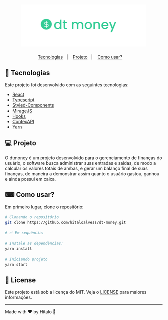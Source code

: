 <h1 align="center">
  <img alt="logo dtmoney" title="dtmoney" src=".github/logo.png" width="400px" />
</h1>

<!-- <p align="center">
     <img src="" alt="dtmoney demo" />
</p> -->

<p align="center">
  <a href="#-tecnologias">Tecnologias</a>&nbsp;&nbsp;&nbsp;|&nbsp;&nbsp;&nbsp;
  <a href="#-projeto">Projeto</a>&nbsp;&nbsp;&nbsp;|&nbsp;&nbsp;&nbsp;
  <a href="#-como-usar?">Como usar?</a>&nbsp;&nbsp;&nbsp;&nbsp;&nbsp;&nbsp;
</p>

## 🚀 Tecnologias

Este projeto foi desenvolvido com as seguintes tecnologias:

- <a href="https://pt-br.reactjs.org/">React</a>
- <a href="https://www.typescriptlang.org/">Typescript</a>
- <a href="https://styled-components.com/">Styled-Components</a>
- <a href="https://miragejs.com/">MirageJS</a>
- <a href="https://pt-br.reactjs.org/docs/hooks-intro.html">Hooks</a>
- <a href="https://pt-br.reactjs.org/docs/context.html">ContexAPI</a>
- <a href="https://yarnpkg.com/">Yarn</a>

## 💻 Projeto

O dtmoney é um projeto desenvolvido para o gerenciamento de finanças do usuário, o software busca administrar suas entradas e saídas, de modo a calcular os valores totais de ambas, e gerar um balanço final de suas finanças, de maneira a demonstrar assim quanto o usuário gastou, ganhou e ainda possui em caixa.

## ⌨ Como usar?

Em primeiro lugar, clone o repositório:

```bash
# Clonando o repositório
git clone https://github.com/hitaloalvess/dt-money.git

# ✅ Em sequência:

# Instale as dependências:
yarn install

# Iniciando projeto
yarn start
```

## :memo: License

Este projeto está sob a licença do MIT. Veja o [LICENSE](https://github.com/hitaloalvess/dt-money/blob/main/LICENSE) para maiores informações.

---
Made with ♥ by Hitalo 🚀
